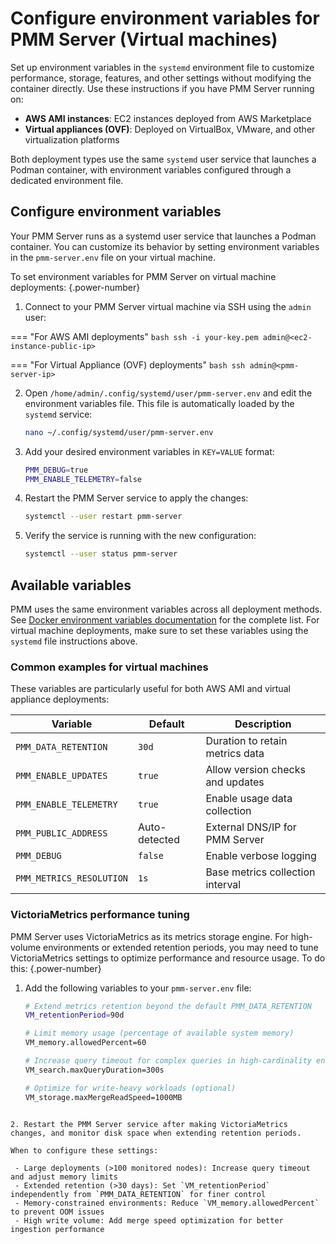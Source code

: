 # Configure environment variables for PMM Server (Virtual machines)

Set up environment variables in the `systemd` environment file to customize performance, storage, features, and other settings without modifying the container directly. Use these instructions if you have PMM Server running on:

- **AWS AMI instances**: EC2 instances deployed from AWS Marketplace
- **Virtual appliances (OVF)**: Deployed on VirtualBox, VMware, and other virtualization platforms

Both deployment types use the same `systemd` user service that launches a Podman container, with environment variables configured through a dedicated environment file.

## Configure environment variables

Your PMM Server runs as a systemd user service that launches a Podman container. You can customize its behavior by setting environment variables in the `pmm-server.env` file on your virtual machine.

To set environment variables for PMM Server on virtual machine deployments:
{.power-number}

1. Connect to your PMM Server virtual machine via SSH using the `admin` user:

=== "For AWS AMI deployments"
    ```bash
    ssh -i your-key.pem admin@<ec2-instance-public-ip>
    ```
    
=== "For Virtual Appliance (OVF) deployments"
    ```bash
    ssh admin@<pmm-server-ip>
    ```

2. Open `/home/admin/.config/systemd/user/pmm-server.env` and edit the environment variables file. This file is automatically loaded by the `systemd` service:

    ```bash
    nano ~/.config/systemd/user/pmm-server.env
    ```

3. Add your desired environment variables in `KEY=VALUE` format:

    ```bash
    PMM_DEBUG=true
    PMM_ENABLE_TELEMETRY=false
    ```

4. Restart the PMM Server service to apply the changes:

    ```bash
    systemctl --user restart pmm-server
    ```

5. Verify the service is running with the new configuration:

    ```bash
    systemctl --user status pmm-server
    ```

## Available variables

PMM uses the same environment variables across all deployment methods. See  [Docker environment variables documentation](../docker/env_var.md) for the complete list. For virtual machine deployments, make sure to set these variables using the `systemd` file instructions above. 

### Common examples for virtual machines

These variables are particularly useful for both AWS AMI and virtual appliance deployments:

| Variable | Default | Description |
|----------|---------|-------------|
| `PMM_DATA_RETENTION` | `30d` | Duration to retain metrics data |
| `PMM_ENABLE_UPDATES` | `true` | Allow version checks and updates |
| `PMM_ENABLE_TELEMETRY` | `true` | Enable usage data collection |
| `PMM_PUBLIC_ADDRESS` | Auto-detected | External DNS/IP for PMM Server |
| `PMM_DEBUG` | `false` | Enable verbose logging |
| `PMM_METRICS_RESOLUTION` | `1s` | Base metrics collection interval |

### VictoriaMetrics performance tuning

PMM Server uses VictoriaMetrics as its metrics storage engine. For high-volume environments or extended retention periods, you may need to tune VictoriaMetrics settings to optimize performance and resource usage. To do this: 
{.power-number}

1. Add the following variables to your `pmm-server.env` file:

    ```bash
    # Extend metrics retention beyond the default PMM_DATA_RETENTION
    VM_retentionPeriod=90d

    # Limit memory usage (percentage of available system memory)
    VM_memory.allowedPercent=60

    # Increase query timeout for complex queries in high-cardinality environments
    VM_search.maxQueryDuration=300s

    # Optimize for write-heavy workloads (optional)
    VM_storage.maxMergeReadSpeed=1000MB
```

2. Restart the PMM Server service after making VictoriaMetrics changes, and monitor disk space when extending retention periods.

When to configure these settings:

 - Large deployments (>100 monitored nodes): Increase query timeout and adjust memory limits
 - Extended retention (>30 days): Set `VM_retentionPeriod` independently from `PMM_DATA_RETENTION` for finer control
 - Memory-constrained environments: Reduce `VM_memory.allowedPercent` to prevent OOM issues
 - High write volume: Add merge speed optimization for better ingestion performance